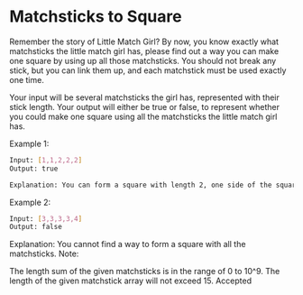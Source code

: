 # Matchsticks to Square

Remember the story of Little Match Girl? By now, you know exactly what matchsticks the little match girl has, please find out a way you can make one square by using up all those matchsticks. You should not break any stick, but you can link them up, and each matchstick must be used exactly one time.

Your input will be several matchsticks the girl has, represented with their stick length. Your output will either be true or false, to represent whether you could make one square using all the matchsticks the little match girl has.

Example 1:

```bash
Input: [1,1,2,2,2]
Output: true

Explanation: You can form a square with length 2, one side of the square came two sticks with length 1.
```

Example 2:

```bash
Input: [3,3,3,3,4]
Output: false
```

Explanation: You cannot find a way to form a square with all the matchsticks.
Note:

The length sum of the given matchsticks is in the range of 0 to 10^9.
The length of the given matchstick array will not exceed 15.
Accepted